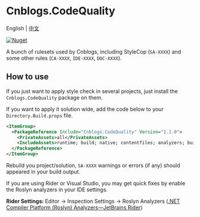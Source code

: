 # Cnblogs.CodeQuality

English | [中文](https://github.com/cnblogs/code-quality/blob/main/README.zh-hans.md)

[![Nuget](https://img.shields.io/nuget/v/Cnblogs.CodeQuality)](https://www.nuget.org/packages/Cnblogs.CodeQuality/)

A bunch of rulesets used by Cnblogs, including StyleCop (`SA-XXXX`) and some other rules (`CA-XXXX`, `IDE-XXXX`, `DOC-XXXX`).

## How to use

If you just want to apply style check in several projects, just install the `Cnblogs.CodeQuality` package on them.

If you want to apply it solution wide, add the code below to your `Directory.Build.props` file.

```xml
<ItemGroup>
  <PackageReference Include="Cnblogs.CodeQuality" Version="1.1.0">
    <PrivateAssets>all</PrivateAssets>
    <IncludeAssets>runtime; build; native; contentfiles; analyzers; buildtransitive</IncludeAssets>
  </PackageReference>
</ItemGroup>
```

Rebuild you project/solution, `SA-XXXX` warnings or errors (if any) should appeared in your build output.

If you are using Rider or Visual Studio, you may get quick fixes by enable the Roslyn analyzers in your IDE settings.

**Rider Settings:** Editor -> Inspection Settings -> Roslyn Analyzers ([.NET Compiler Platform (Roslyn) Analyzers—JetBrains Rider](https://www.jetbrains.com/help/rider/Using_NET_Compiler_Analyzers.html))
